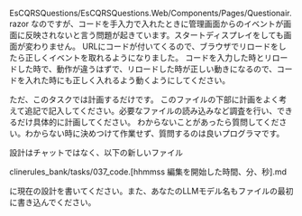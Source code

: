 
EsCQRSQuestions/EsCQRSQuestions.Web/Components/Pages/Questionair.razor
なのですが、コードを手入力で入れたときに管理画面からのイベントが画面に反映されないと言う問題が起きています。スタートディスプレイをしても画面が変わりません。
URLにコードが付いてくるので、ブラウザでリロードをしたら正しくイベントを取れるようになりました。
コードを入力した時とリロードした時で、動作が違うはずで、リロードした時が正しい動きになるので、コードを入れた時にも正しく入れるよう動くようにしてください。

ただ、このタスクでは計画するだけです。
このファイルの下部に計画をよく考えて追記で記入してください。必要なファイルの読み込みなど調査を行い、できるだけ具体的に計画してください。
わからないことがあったら質問してください。わからない時に決めつけて作業せず、質問するのは良いプログラマです。

設計はチャットではなく、以下の新しいファイル

clinerules_bank/tasks/037_code.[hhmmss 編集を開始した時間、分、秒].md

に現在の設計を書いてください。また、あなたのLLMモデル名もファイルの最初に書き込んでください。
